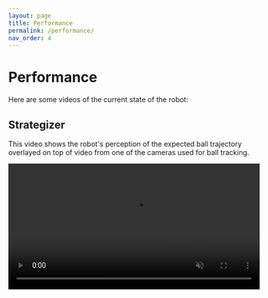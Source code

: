```yaml
---
layout: page
title: Performance
permalink: /performance/
nav_order: 4
---
```


# Performance

Here are some videos of the current state of the robot:

## Strategizer

This video shows the robot's perception of the expected ball trajectory overlayed on top of video from one of the cameras used for ball tracking. 

<video width="100%" autoplay controls loop muted poster>
    <source src="assets/videos/rollout.mp4" type="video/mp4">
</video>
